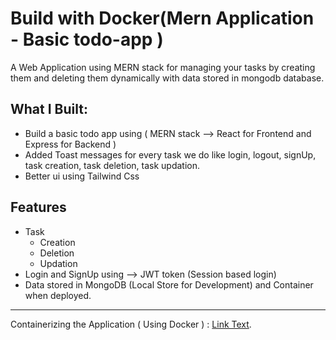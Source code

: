 # Build with Docker(Mern Application - Basic todo-app )

A Web Application using MERN stack for managing your tasks by creating them and deleting them dynamically with data stored in mongodb database.

## What I Built:
  - Build a basic todo app using ( MERN stack  --> React for Frontend and Express for Backend )
  - Added Toast messages for every task we do like login, logout, signUp, task creation, task deletion, task updation.
  - Better ui using Tailwind Css

## Features
  - Task
      - Creation
      - Deletion
      - Updation
  - Login and SignUp using --> JWT token (Session based login)
  - Data stored in MongoDB (Local Store for Development) and Container when deployed.

---

Containerizing the Application ( Using Docker ) : [Link Text](#sample-section).
